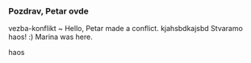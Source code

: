 ### Pozdrav, Petar ovde
vezba-konflikt
~ Hello, Petar made a conflict.
kjahsbdkajsbd
Stvaramo haos! :) 
Marina was here.

haos
